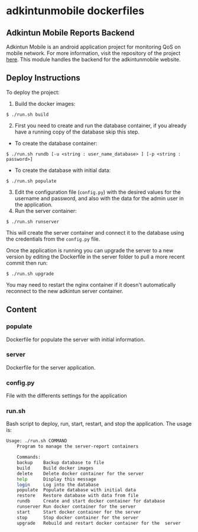 # adkintunmobile dockerfiles

## Adkintun Mobile Reports Backend
Adkintun Mobile is an android application project for monitoring QoS on mobile network. For more information, visit the repository of the project [here](https://www.github.com/niclabs/adkintunmobile).
This module handles the backend for the adkintunmobile website.

## Deploy Instructions

To deploy the project:
1. Build the docker images:
```
$ ./run.sh build
```
2. First you need to create and run the database container, if you already have a running copy of the database skip this step.
- To create the database container:
```
$ ./run.sh rundb [-u <string : user_name_database> ] [-p <string : password>]
```
- To create the database with initial data:
```
$ ./run.sh populate
```

3. Edit the configuration file (`config.py`) with the desired values for the username and password, and also with the data for the admin user in the application.
4. Run the server container:
```
$ ./run.sh runserver
```
This will create the server container and connect it to the database using the credentials from the `config.py` file.

Once the application is running you can upgrade the server to a new version by editing the Dockerfile in the server folder to pull a more recent commit then run:
```
$ ./run.sh upgrade
```
You may need to restart the nginx container if it doesn't automatically reconnect to the new adkintun server container.

## Content

### populate
Dockerfile for populate the server with initial information.

### server
Dockerfile for the server application.

### config.py
File with the differents settings for the application

### run.sh
Bash script to deploy, run, start, restart, and stop the application. The usage is:


```bash
Usage: ./run.sh COMMAND
    Program to manage the server-report containers

    Commands:
    backup    Backup database to file
    build     Build docker images
    delete    Delete docker container for the server
    help      Display this message
    login     Log into the database
    populate  Populate database with initial data
    restore   Restore database with data from file
    rundb     Create and start docker container for database
    runserver Run docker container for the server
    start     Start docker container for the server
    stop      Stop docker container for the server
    upgrade   Rebuild and restart docker container for the  server

```
